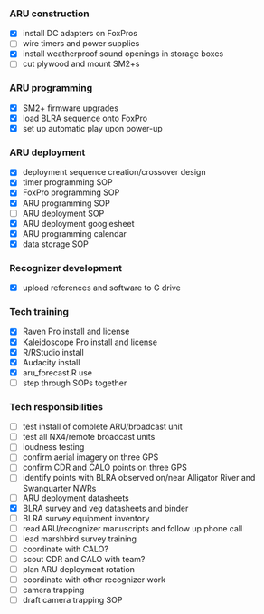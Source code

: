 
### ARU construction

- [X] install DC adapters on FoxPros
- [ ] wire timers and power supplies
- [X] install weatherproof sound openings in storage boxes
- [ ] cut plywood and mount SM2+s

### ARU programming

- [X] SM2+ firmware upgrades
- [X] load BLRA sequence onto FoxPro
- [X] set up automatic play upon power-up

### ARU deployment

- [X] deployment sequence creation/crossover design
- [X] timer programming SOP
- [X] FoxPro programming SOP
- [X] ARU programming SOP
- [ ] ARU deployment SOP
- [X] ARU deployment googlesheet
- [X] ARU programming calendar
- [X] data storage SOP

### Recognizer development

- [X] upload references and software to G drive

### Tech training

- [X] Raven Pro install and license
- [X] Kaleidoscope Pro install and license
- [X] R/RStudio install
- [X] Audacity install
- [X] aru\_forecast.R use
- [ ] step through SOPs together

### Tech responsibilities

- [ ] test install of complete ARU/broadcast unit
- [ ] test all NX4/remote broadcast units
- [ ] loudness testing
- [ ] confirm aerial imagery on three GPS
- [ ] confirm CDR and CALO points on three GPS
- [ ] identify points with BLRA observed on/near Alligator River and Swanquarter NWRs
- [ ] ARU deployment datasheets
- [X] BLRA survey and veg datasheets and binder
- [ ] BLRA survey equipment inventory
- [ ] read ARU/recognizer manuscripts and follow up phone call
- [ ] lead marshbird survey training
- [ ] coordinate with CALO?
- [ ] scout CDR and CALO with team?
- [ ] plan ARU deployment rotation
- [ ] coordinate with other recognizer work
- [ ] camera trapping
- [ ] draft camera trapping SOP
